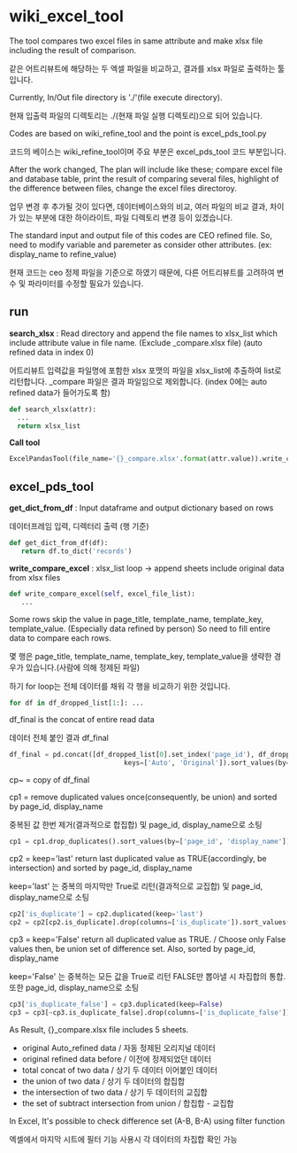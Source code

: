 # wiki_excel_tool

 The tool compares two excel files in same attribute and make xlsx file including the result of comparison.

 같은 어트리뷰트에 해당하는 두 엑셀 파일을 비교하고, 결과를 xlsx 파일로 출력하는 툴입니다.
 
 Currently, In/Out file directory is './'(file execute directory).

 현재 입출력 파일의 디렉토리는 ./(현재 파일 실행 디렉토리)으로 되어 있습니다.
 
 Codes are based on wiki_refine_tool and the point is excel_pds_tool.py
 
 코드의 베이스는 wiki_refine_tool이며 주요 부분은 excel_pds_tool 코드 부분입니다.
 
 After the work changed, The plan will include like these; compare excel file and database table, print the result of comparing several files, highlight of the difference between files, change the excel files directoroy. 
 
 업무 변경 후 추가될 것이 있다면, 데이터베이스와의 비교, 여러 파일의 비교 결과, 차이가 있는 부분에 대한 하이라이트, 파일 디렉토리 변경 등이 있겠습니다.

 The standard input and output file of this codes are CEO refined file. So, need to modify variable and paremeter as consider other attributes.
 (ex: display_name to refine_value)
 
 현재 코드는 ceo 정제 파일을 기준으로 하였기 때문에, 다른 어트리뷰트를 고려하여 변수 및 파라미터를 수정할 필요가 있습니다.

  <h2>run</h2>
 <b>search_xlsx</b> : 
 Read directory and append the file names to xlsx_list which include attribute value in file name.
 (Exclude _compare.xlsx file)
 (auto refined data in index 0)
 
  어트리뷰트 입력값을 파일명에 포함한 xlsx 포맷의 파일을 xlsx_list에 추출하여 list로 리턴합니다.
  _compare 파일은 결과 파일임으로 제외합니다.
 (index 0에는 auto refined data가 들어가도록 함)
  ```python
 def search_xlsx(attr):
    ...
    return xlsx_list
 ```

<b>Call tool</b>
```python 
ExcelPandasTool(file_name='{}_compare.xlsx'.format(attr.value)).write_compare_excel(excel_list)
```


 <h2>excel_pds_tool</h2>
 
 <b>get_dict_from_df</b> : 
 Input dataframe and output dictionary based on rows
 
 데이터프레임 입력, 디렉터리 출력 (행 기준)
 ```python
def get_dict_from_df(df):
    return df.to_dict('records')
 ```
 
 <b>write_compare_excel</b> : xlsx_list loop -> append sheets include original data from xlsx files

 ```python
def write_compare_excel(self, excel_file_list):
    ...
 ```
 Some rows skip the value in page_title, template_name, template_key, template_value.
 (Especially data refined by person)
 So need to fill entire data to compare each rows.
 
 몇 행은 page_title, template_name, template_key, template_value을 생략한 경우가 있습니다.(사람에 의해 정제된 파일)
 
 하기 for loop는 전체 데이터를 채워 각 행을 비교하기 위한 것입니다.
```python
for df in df_dropped_list[1:]: ...
```

df_final is the concat of entire read data

데이터 전체 붙인 결과 df_final
```python
df_final = pd.concat([df_dropped_list[0].set_index('page_id'), df_dropped_list[1].set_index('page_id')],
                             keys=['Auto', 'Original']).sort_values(by=['page_id', 'display_name'])
```

cp~ = copy of df_final

cp1 = remove duplicated values once(consequently, be union) and sorted by page_id, display_name

중복된 값 한번 제거(결과적으로 합집합) 및 page_id, display_name으로 소팅
```python
cp1 = cp1.drop_duplicates().sort_values(by=['page_id', 'display_name'])
```
cp2 = keep='last' return last duplicated value as TRUE(accordingly, be intersection) and sorted by page_id, display_name

keep='last' 는 중복의 마지막만 True로 리턴(결과적으로 교집합) 및 page_id, display_name으로 소팅

```python
cp2['is_duplicate'] = cp2.duplicated(keep='last')
cp2 = cp2[cp2.is_duplicate].drop(columns=['is_duplicate']).sort_values(by=['page_id', 'display_name'])
```
cp3 = keep='False' return all duplicated value as TRUE.
/ Choose only False values then, be union set of difference set.
Also, sorted by page_id, display_name

keep='False' 는 중복하는 모든 값을 True로 리턴
FALSE만 뽑아낼 시 차집합의 통합. 또한 page_id, display_name으로 소팅

```python
cp3['is_duplicate_false'] = cp3.duplicated(keep=False)
cp3 = cp3[~cp3.is_duplicate_false].drop(columns=['is_duplicate_false']).sort_values(by=['page_id', 'display_name'])
```

As Result, {}_compare.xlsx file includes 5 sheets.
 - original Auto_refined data / 자동 정제된 오리지널 데이터
 - original refined data before / 이전에 정제되었던 데이터
 - total concat of two data / 상기 두 데이터 이어붙인 데이터
 - the union of two data / 상기 두 데이터의 합집합 
 - the intersection of two data / 상기 두 데이터의 교집합 
 - the set of subtract intersection from union / 합집합 - 교집합
  
  In Excel, It's possible to check difference set (A-B, B-A) using filter function
  
  엑셀에서 마지막 시트에 필터 기능 사용시 각 데이터의 차집합 확인 가능
